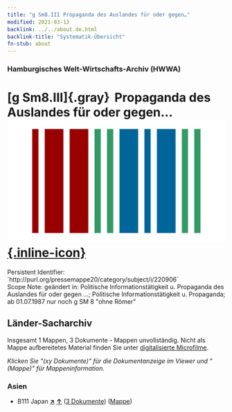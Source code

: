 ```yaml
---
title: "g Sm8.III Propaganda des Auslandes für oder gegen…"
modified: 2021-03-13
backlink: ../../about.de.html
backlink-title: "Systematik-Übersicht"
fn-stub: about
---
```


### Hamburgisches Welt-Wirtschafts-Archiv (HWWA)

# [g Sm8.III]{.gray}&#8201; Propaganda des Auslandes für oder gegen… &#160; [![Wikidata](/images/Wikidata-logo.svg "Wikidata"){.inline-icon}](http://www.wikidata.org/entity/Q104699680)

<div class="hint">Persistent Identifier: `http://purl.org/pressemappe20/category/subject/i/220906`</div>

<div class="hint">
Scope Note: geändert in: Politische Informationstätigkeit u. Propaganda des Auslandes für oder gegen …; Politische Informationstätigkeit u. Propaganda; ab 01.07.1987 nur noch g SM 8 "ohne Römer"
</div>





## Länder-Sacharchiv




Insgesamt 1 Mappen, 3 Dokumente - Mappen unvollständig.
Nicht als Mappe aufbereitetes Material finden Sie unter [digitalisierte Microfilme](/film/h1_sh.de.html).

_Klicken Sie "(xy Dokumente)" für die Dokumentanzeige im Viewer und "(Mappe)" für Mappeninformation._




### Asien

- B111 Japan [**&nearr;**](../../../geo/i/141272/about.de.html "Japan (alle Mappen)") [**&uarr;**](../../../geo/about.de.html#B111 "Ländersystematik") (<a href="https://pm20.zbw.eu/iiifview/folder/sh/141272,220906" title="über: Japan : Propaganda des Auslandes für oder gegen…" target="_blank">3 Dokumente</a>) ([Mappe](../../../../folder/sh/1412xx/141272/2209xx/220906/about.de.html))








